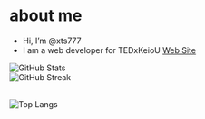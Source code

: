 # about me
- Hi, I’m @xts777
- I am a web developer for TEDxKeioU [Web Site](https://www.tedxkeiou.com/)
  

<img src="https://github-profile-summary-cards.vercel.app/api/cards/profile-details?username=xts777&theme=github_dark" alt="GitHub Stats" />

<div align="left">
    <img src="https://github-readme-streak-stats.herokuapp.com/?user=xts777&theme=dark" alt="GitHub Streak" />
</div>

<br/>

![Top Langs](https://github-readme-stats.vercel.app/api/top-langs/?username=xts777&layout=compact&count_private=true&theme=github_dark)


<!---
xts777/xts777 is a ✨ special ✨ repository because its `README.md` (this file) appears on your GitHub profile.
You can click the Preview link to take a look at your changes.
--->
